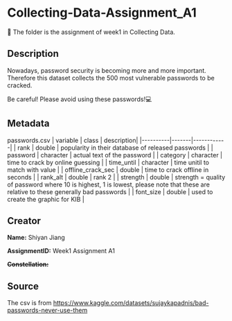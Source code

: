 ﻿# Collecting-Data-Assignment_A1
📁 The folder is the assignment of week1 in Collecting Data.
## Description
Nowadays, password security is becoming more and more important. Therefore this dataset collects the 500 most vulnerable passwords to be cracked.

Be careful! Please avoid using these passwords!💻

## Metadata
passwords.csv
| variable | class | description|
|----------|-------|------------|
| rank | double | popularity in their database of released passwords |
| password | character | actual text of the password |
| category | character | time to crack by online guessing |
| time_until | character | time unitil to match with value |
| offline_crack_sec | double | time to crack offline in seconds |
| rank_alt | double | rank 2 |
| strength | double | strength = quality of password where 10 is highest, 1 is lowest, please note that these are relative to these generally bad passwords |
| font_size | double | used to create the graphic for KIB |

## Creator
**Name:** Shiyan Jiang

**AssignmentID:** Week1 Assignment A1

**~~Constellation:~~**

## Source
The csv is from https://www.kaggle.com/datasets/sujaykapadnis/bad-passwords-never-use-them
